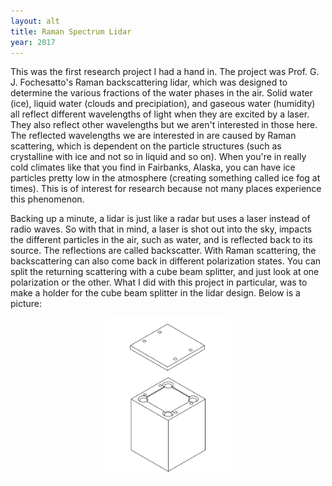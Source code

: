```yaml
---
layout: alt
title: Raman Spectrum Lidar
year: 2017
---
```


This was the first research project I had a hand in. The project was Prof. G. J. Fochesatto's Raman backscattering lidar, which was designed to determine the various fractions of the water phases in the air. Solid water (ice), liquid water (clouds and precipiation), and gaseous water (humidity) all reflect different wavelengths of light when they are excited by a laser. They also reflect other wavelengths but we aren't interested in those here. The reflected wavelengths we are interested in are caused by Raman scattering, which is dependent on the particle structures (such as crystalline with ice and not so in liquid and so on). When you're in really cold climates like that you find in Fairbanks, Alaska, you can have ice particles pretty low in the atmosphere (creating something called ice fog at times). This is of interest for research because not many places experience this phenomenon.

Backing up a minute, a lidar is just like a radar but uses a laser instead of radio waves. So with that in mind, a laser is shot out into the sky, impacts the different particles in the air, such as water, and is reflected back to its source. The reflections are called backscatter. With Raman scattering, the backscattering can also come back in different polarization states. You can split the returning scattering with a cube beam splitter, and just look at one polarization or the other. What I did with this project in particular, was to make a holder for the cube beam splitter in the lidar design. Below is a picture:

<div style="text-align: center;"><img src="/img/images/bs_holder.png" alt="Beam Splitter Block" style="width: 40%; height: auto;"></div>
